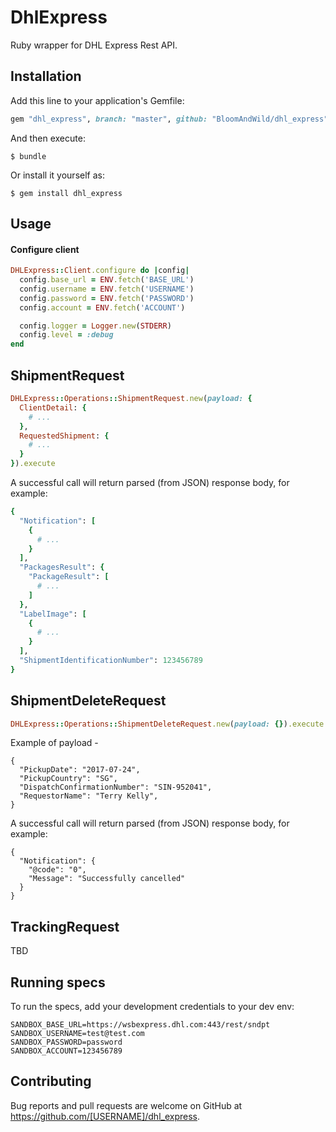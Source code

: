 # DhlExpress

Ruby wrapper for DHL Express Rest API.


## Installation

Add this line to your application's Gemfile:

```ruby
gem "dhl_express", branch: "master", github: "BloomAndWild/dhl_express"
```

And then execute:

    $ bundle

Or install it yourself as:

    $ gem install dhl_express

## Usage

#### Configure client

```ruby
DHLExpress::Client.configure do |config|
  config.base_url = ENV.fetch('BASE_URL')
  config.username = ENV.fetch('USERNAME')
  config.password = ENV.fetch('PASSWORD')
  config.account = ENV.fetch('ACCOUNT')

  config.logger = Logger.new(STDERR)
  config.level = :debug
end
```

## ShipmentRequest

```ruby
DHLExpress::Operations::ShipmentRequest.new(payload: {
  ClientDetail: {
    # ...
  },
  RequestedShipment: {
    # ...
  }
}).execute
```

A successful call will return parsed (from JSON) response body, for example:

```ruby
{
  "Notification": [
    {
      # ...
    }
  ],
  "PackagesResult": {
    "PackageResult": [
      # ...
    ]
  },
  "LabelImage": [
    {
      # ...
    }
  ],
  "ShipmentIdentificationNumber": 123456789
}
```

## ShipmentDeleteRequest

```ruby
DHLExpress::Operations::ShipmentDeleteRequest.new(payload: {}).execute
```

Example of payload -
```
{
  "PickupDate": "2017-07-24",
  "PickupCountry": "SG",
  "DispatchConfirmationNumber": "SIN-952041",
  "RequestorName": "Terry Kelly",
}
```

A successful call will return parsed (from JSON) response body, for example:

```
{
  "Notification": {
    "@code": "0",
    "Message": "Successfully cancelled"
  }
}
```

## TrackingRequest

TBD

## Running specs

To run the specs, add your development credentials to your dev env:
```
SANDBOX_BASE_URL=https://wsbexpress.dhl.com:443/rest/sndpt
SANDBOX_USERNAME=test@test.com
SANDBOX_PASSWORD=password
SANDBOX_ACCOUNT=123456789
```

## Contributing

Bug reports and pull requests are welcome on GitHub at https://github.com/[USERNAME]/dhl_express.
